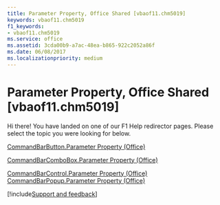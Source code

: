 ```yaml
---
title: Parameter Property, Office Shared [vbaof11.chm5019]
keywords: vbaof11.chm5019
f1_keywords:
- vbaof11.chm5019
ms.service: office
ms.assetid: 3cda00b9-a7ac-48ea-b865-922c2052a86f
ms.date: 06/08/2017
ms.localizationpriority: medium
---
```



# Parameter Property, Office Shared [vbaof11.chm5019]

Hi there! You have landed on one of our F1 Help redirector pages. Please select the topic you were looking for below.

[CommandBarButton.Parameter Property (Office)](https://msdn.microsoft.com/library/582718f1-8274-9862-c9a8-86bcd1c528b7%28Office.15%29.aspx)

[CommandBarComboBox.Parameter Property (Office)](https://msdn.microsoft.com/library/b5019fba-5124-5d9c-7abe-db10df32078b%28Office.15%29.aspx)

[CommandBarControl.Parameter Property (Office)](https://msdn.microsoft.com/library/6a1fd988-0c3f-3945-307f-e4e647c3642c%28Office.15%29.aspx)
[CommandBarPopup.Parameter Property (Office)](https://msdn.microsoft.com/library/3ad7783e-3afd-0019-1cf9-eae93992479b%28Office.15%29.aspx)

[!include[Support and feedback](~/includes/feedback-boilerplate.md)]